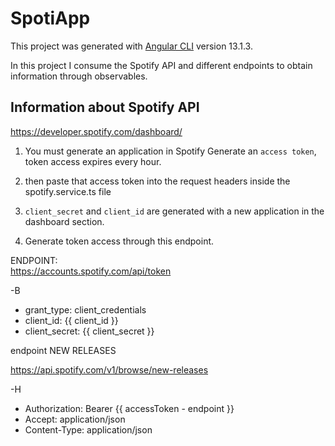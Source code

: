 # SpotiApp

This project was generated with [Angular CLI](https://github.com/angular/angular-cli) version 13.1.3.

In this project I consume the Spotify API and different endpoints to obtain information through observables.

## Information about Spotify API

https://developer.spotify.com/dashboard/

1) You must generate an application in Spotify Generate an `access token`, token access expires every hour.


2) then paste that access token into the request headers inside the spotify.service.ts file

3) `client_secret` and `client_id` are generated with a new application in the dashboard section.

4) Generate token access through this endpoint.

ENDPOINT:  
https://accounts.spotify.com/api/token

-B
- grant_type: client_credentials
- client_id: {{ client_id }}
- client_secret: {{ client_secret }}


endpoint NEW RELEASES

https://api.spotify.com/v1/browse/new-releases

-H
- Authorization: Bearer {{ accessToken - endpoint }}
- Accept: application/json
- Content-Type: application/json


